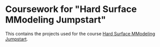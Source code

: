 # Coursework for "Hard Surface MModeling Jumpstart"

This contains the projects used for the course [Hard Surface MModeling Jumpstart](https://www.blenderbros.com/products/hard-surface-modeling-jumpstart).
